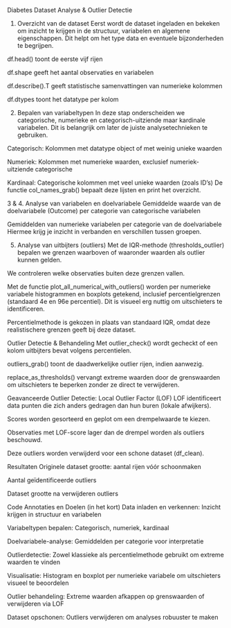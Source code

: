 Diabetes Dataset Analyse & Outlier Detectie
1. Overzicht van de dataset
Eerst wordt de dataset ingeladen en bekeken om inzicht te krijgen in de structuur, variabelen en algemene eigenschappen. Dit helpt om het type data en eventuele bijzonderheden te begrijpen.

df.head() toont de eerste vijf rijen

df.shape geeft het aantal observaties en variabelen

df.describe().T geeft statistische samenvattingen van numerieke kolommen

df.dtypes toont het datatype per kolom

2. Bepalen van variabeltypen
In deze stap onderscheiden we categorische, numerieke en categorisch-uitziende maar kardinale variabelen. Dit is belangrijk om later de juiste analysetechnieken te gebruiken.

Categorisch: Kolommen met datatype object of met weinig unieke waarden

Numeriek: Kolommen met numerieke waarden, exclusief numeriek-uitziende categorische

Kardinaal: Categorische kolommen met veel unieke waarden (zoals ID’s)
De functie col_names_grab() bepaalt deze lijsten en print het overzicht.

3 & 4. Analyse van variabelen en doelvariabele
Gemiddelde waarde van de doelvariabele (Outcome) per categorie van categorische variabelen

Gemiddelden van numerieke variabelen per categorie van de doelvariabele
Hiermee krijg je inzicht in verbanden en verschillen tussen groepen.

5. Analyse van uitbijters (outliers)
Met de IQR-methode (thresholds_outlier) bepalen we grenzen waarboven of waaronder waarden als outlier kunnen gelden.

We controleren welke observaties buiten deze grenzen vallen.

Met de functie plot_all_numerical_with_outliers() worden per numerieke variabele histogrammen en boxplots getekend, inclusief percentielgrenzen (standaard 4e en 96e percentiel). Dit is visueel erg nuttig om uitschieters te identificeren.

Percentielmethode is gekozen in plaats van standaard IQR, omdat deze realistischere grenzen geeft bij deze dataset.

Outlier Detectie & Behandeling
Met outlier_check() wordt gecheckt of een kolom uitbijters bevat volgens percentielen.

outliers_grab() toont de daadwerkelijke outlier rijen, indien aanwezig.

replace_as_thresholds() vervangt extreme waarden door de grenswaarden om uitschieters te beperken zonder ze direct te verwijderen.

Geavanceerde Outlier Detectie: Local Outlier Factor (LOF)
LOF identificeert data punten die zich anders gedragen dan hun buren (lokale afwijkers).

Scores worden gesorteerd en geplot om een drempelwaarde te kiezen.

Observaties met LOF-score lager dan de drempel worden als outliers beschouwd.

Deze outliers worden verwijderd voor een schone dataset (df_clean).

Resultaten
Originele dataset grootte: aantal rijen vóór schoonmaken

Aantal geïdentificeerde outliers

Dataset grootte na verwijderen outliers

Code Annotaties en Doelen (in het kort)
Data inladen en verkennen: Inzicht krijgen in structuur en variabelen

Variabeltypen bepalen: Categorisch, numeriek, kardinaal

Doelvariabele-analyse: Gemiddelden per categorie voor interpretatie

Outlierdetectie: Zowel klassieke als percentielmethode gebruikt om extreme waarden te vinden

Visualisatie: Histogram en boxplot per numerieke variabele om uitschieters visueel te beoordelen

Outlier behandeling: Extreme waarden afkappen op grenswaarden of verwijderen via LOF

Dataset opschonen: Outliers verwijderen om analyses robuuster te maken
